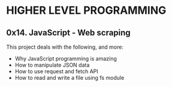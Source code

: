 # HIGHER LEVEL PROGRAMMING

## 0x14. JavaScript - Web scraping

This project deals with the following, and more:
- Why JavaScript programming is amazing
- How to manipulate JSON data
- How to use request and fetch API
- How to read and write a file using fs module
